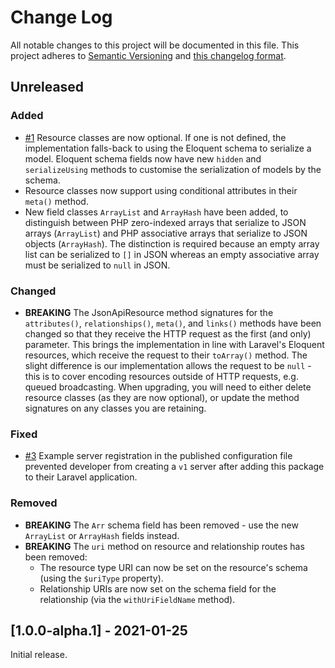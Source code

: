 # Change Log

All notable changes to this project will be documented in this file. This project adheres to
[Semantic Versioning](http://semver.org/) and [this changelog format](http://keepachangelog.com/).

## Unreleased

### Added
- [#1](https://github.com/laravel-json-api/laravel/pull/1)
Resource classes are now optional. If one is not defined, the implementation falls-back to
using the Eloquent schema to serialize a model. Eloquent schema fields now have new
`hidden` and `serializeUsing` methods to customise the serialization of models by the schema.
- Resource classes now support using conditional attributes in their `meta()` method.
- New field classes `ArrayList` and `ArrayHash` have been added, to distinguish between
PHP zero-indexed arrays that serialize to JSON arrays (`ArrayList`) and PHP associative
arrays that serialize to JSON objects (`ArrayHash`). The distinction is required because
an empty array list can be serialized to `[]` in JSON whereas an empty associative array
must be serialized to `null` in JSON.

### Changed
- **BREAKING** The JsonApiResource method signatures for the `attributes()`, `relationships()`,
`meta()`, and `links()` methods have been changed so that they receive the HTTP request as the
first (and only) parameter. This brings the implementation in line with Laravel's Eloquent
resources, which receive the request to their `toArray()` method. The slight difference is
our implementation allows the request to be `null` - this is to cover encoding resources
outside of HTTP requests, e.g. queued broadcasting. When upgrading, you will need to either
delete resource classes (as they are now optional), or update the method signatures on any
classes you are retaining.

### Fixed
- [#3](https://github.com/laravel-json-api/laravel/issues/3)
  Example server registration in the published configuration file prevented developer from creating
  a `v1` server after adding this package to their Laravel application.

### Removed
- **BREAKING** The `Arr` schema field has been removed - use the new `ArrayList` or `ArrayHash`
fields instead.
- **BREAKING** The `uri` method on resource and relationship routes has been removed:
  - The resource type URI can now be set on the resource's schema (using the `$uriType` property).
  - Relationship URIs are now set on the schema field for the relationship (via the `withUriFieldName` method).

## [1.0.0-alpha.1] - 2021-01-25

Initial release.

